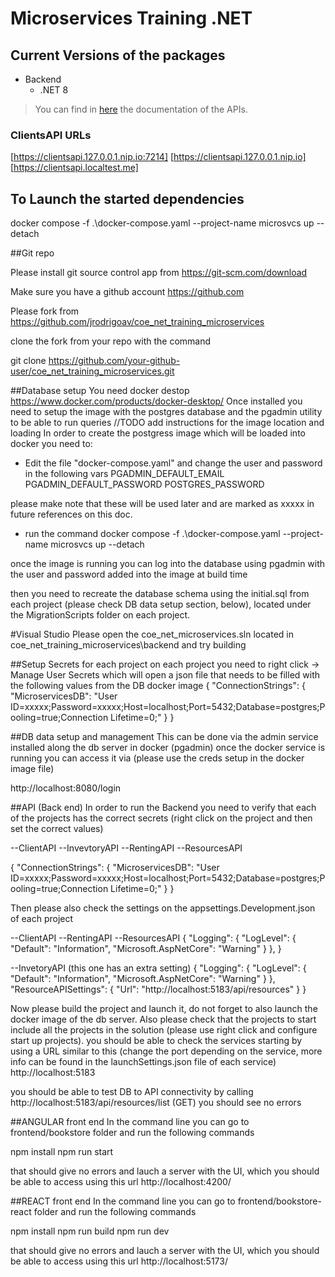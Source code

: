 # Microservices Training .NET

## Current Versions of the packages
- Backend
    - .NET 8

> You can find in [here](_docs/api.md) the documentation of the APIs.

### ClientsAPI URLs
[https://clientsapi.127.0.0.1.nip.io:7214]
[https://clientsapi.127.0.0.1.nip.io]
[https://clientsapi.localtest.me]


## To Launch the started dependencies
 docker compose -f .\docker-compose.yaml --project-name microsvcs up --detach  
 
 
 
##Git repo

Please install git source control app from https://git-scm.com/download


Make sure you have a github account https://github.com



Please fork from
https://github.com/jrodrigoav/coe_net_training_microservices


clone the fork from your repo with the command

git clone https://github.com/your-github-user/coe_net_training_microservices.git




##Database setup
You need docker destop https://www.docker.com/products/docker-desktop/
Once installed you need to setup the image with the postgres database and the pgadmin utility to be able to run queries
//TODO  add instructions for the image location and loading
In order to create the postgress image which will be loaded into docker you need to:
- Edit the file "docker-compose.yaml"  and change the user and password in the following vars
  PGADMIN_DEFAULT_EMAIL
  PGADMIN_DEFAULT_PASSWORD
  POSTGRES_PASSWORD

please make note that these will be used later and are marked as xxxxx in future references on this doc.

- run the command 
docker compose -f .\docker-compose.yaml --project-name microsvcs up --detach

once the image is running you can log into the database using pgadmin with the user and password added into the image at build time

then you need to recreate the database schema using the initial.sql from each project (please check DB data setup section, below), located under the MigrationScripts folder on each project.

#Visual Studio
Please open the coe_net_microservices.sln located in coe_net_training_microservices\backend
and try building


##Setup Secrets for each project
on each project you need to right click -> Manage User Secrets which will open a json file that needs to be filled with the following values
from the DB docker image
{
  "ConnectionStrings": {
    "MicroservicesDB": "User ID=xxxxx;Password=xxxxx;Host=localhost;Port=5432;Database=postgres;Pooling=true;Connection Lifetime=0;"
  }
}

##DB data setup and management
This can be done via the admin service installed along the db server in docker (pgadmin)
once the docker service is running you can access it via (please use the creds setup in the docker image file)

http://localhost:8080/login




##API (Back end)
In order to run the Backend you need to verify that each of the projects has the correct secrets
(right click on the project and then set the correct values) 

--ClientAPI
--InvevtoryAPI
--RentingAPI
--ResourcesAPI


{
  "ConnectionStrings": {
    "MicroservicesDB": "User ID=xxxxx;Password=xxxxx;Host=localhost;Port=5432;Database=postgres;Pooling=true;Connection Lifetime=0;"
  }
}

Then please also check the settings on the appsettings.Development.json of each project

--ClientAPI
--RentingAPI
--ResourcesAPI
{
  "Logging": {
    "LogLevel": {
      "Default": "Information",
      "Microsoft.AspNetCore": "Warning"
    }
  },
}



--InvetoryAPI  (this one has an extra setting)
{
  "Logging": {
    "LogLevel": {
      "Default": "Information",
      "Microsoft.AspNetCore": "Warning"
    }
  },
  "ResourceAPISettings": {
    "Url": "http://localhost:5183/api/resources"
  }
}

Now please build the project and launch it, do not forget to also launch the docker image of the db server.
Also please check that the projects to start include all the projects in the solution (please use right click and configure start up projects).
you should be able to check the services starting by using a URL similar to this (change the port depending on the service, more info can be
found in the launchSettings.json file of each service)
http://localhost:5183

you should be able to test DB to API connectivity by calling 
http://localhost:5183/api/resources/list  (GET) you should see no errors



##ANGULAR front end
In the command line you can go to frontend/bookstore folder and run the following commands

npm install
npm run start

that should give no errors and lauch a server with the UI, which you should be able to access using this url
http://localhost:4200/



##REACT front end
In the command line you can go to frontend/bookstore-react folder and run the following commands

npm install
npm run build
npm run dev

that should give no errors and lauch a server with the UI, which you should be able to access using this url
http://localhost:5173/